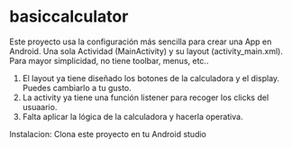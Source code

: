 # basiccalculator

Este proyecto usa la configuración más sencilla para crear una App en Android. Una sola Actividad (MainActivity) y su layout (activity_main.xml). 
Para mayor simplicidad, no tiene toolbar, menus, etc..

1) El layout ya tiene diseñado los botones de la calculadora y el display. Puedes cambiarlo a tu gusto.
2) La activity ya tiene una función listener para recoger los clicks del usuaario. 
3) Falta aplicar la lógica de la calculadora y hacerla operativa.


Instalacion: Clona este proyecto en tu Android studio
